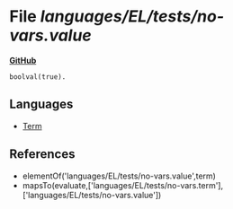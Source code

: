 # File _languages/EL/tests/no-vars.value_
**[GitHub](https://github.com/softlang/yas/blob/master/languages/EL/tests/no-vars.value)**
```
boolval(true).
```

## Languages
* [Term](../languages/Term.md)

## References
* elementOf('languages/EL/tests/no-vars.value',term)
* mapsTo(evaluate,['languages/EL/tests/no-vars.term'],['languages/EL/tests/no-vars.value'])
